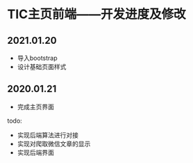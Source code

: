 # TIC主页前端——开发进度及修改

## 2021.01.20

* 导入bootstrap
* 设计基础页面样式

## 2020.01.21

* 完成主页界面

todo:

* 实现后端算法进行对接
* 实现对爬取微信文章的显示
* 实现后端界面
